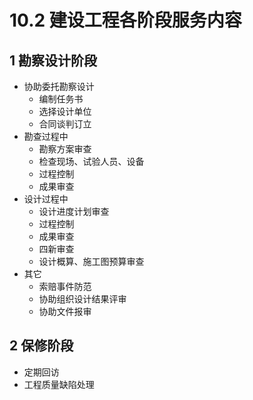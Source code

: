 # 10.2 建设工程各阶段服务内容

## 1 勘察设计阶段

* 协助委托勘察设计
  * 编制任务书
  * 选择设计单位
  * 合同谈判订立
* 勘查过程中
  * 勘察方案审查
  * 检查现场、试验人员、设备
  * 过程控制
  * 成果审查
* 设计过程中
  * 设计进度计划审查
  * 过程控制
  * 成果审查
  * 四新审查
  * 设计概算、施工图预算审查
* 其它
  * 索赔事件防范
  * 协助组织设计结果评审
  * 协助文件报审

## 2 保修阶段

* 定期回访
* 工程质量缺陷处理
